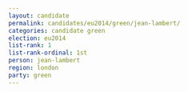 ```yaml
---
layout: candidate
permalink: candidates/eu2014/green/jean-lambert/
categories: candidate green
election: eu2014
list-rank: 1
list-rank-ordinal: 1st
person: jean-lambert
region: london
party: green
---
```

